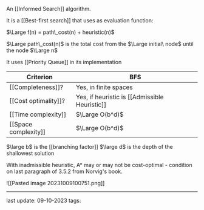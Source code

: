 An [[Informed Search]] algorithm.

It is a [[Best-first search]] that uses as evaluation function:

$\Large f(n) = path\_cost(n) + heuristic(n)$

$\Large path\_cost(n)$ is the total cost from the $\Large initial\ node$ until the node $\Large n$

It uses [[Priority Queue]] in its implementation

| Criterion | BFS |
| --------- | --- |
| [[Completeness]]? | Yes, in finite spaces |
| [[Cost optimality]]? | Yes, if heuristic is [[Admissible Heuristic]] |
| [[Time complexity]] | $\Large O(b^d)$ |
| [[Space complexity]] | $\Large O(b^d)$ |
$\large b$ is the [[branching factor]]
$\large d$ is the depth of the shallowest solution

With inadmissible heuristic, A* may or may not be cost-optimal - condition on last paragraph of 3.5.2 from Norvig's book.

![[Pasted image 20231009100751.png]]

---
last update: 09-10-2023
tags: